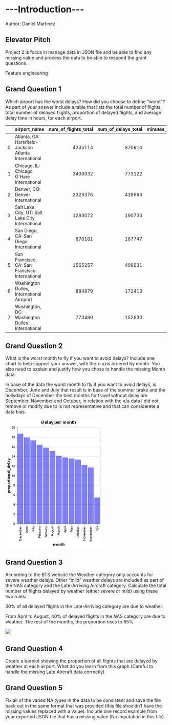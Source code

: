# ---Introduction---
Author: Daniel Martinez

## Elevator Pitch
Project 2 is focus in manage data in JSON file and be able to find any missing value and process the data to be able to respond the grant questions. 

Feature engineering 

## Grand Question 1
Which airport has the worst delays? How did you choose to define “worst”? As part of your answer include a table that lists the total number of flights, total number of delayed flights, proportion of delayed flights, and average delay time in hours, for each airport.


|    | airport_name                                          |   num_of_flights_total |   num_of_delays_total |   minutes_delayed_total |   proportional_delay |
|---:|:------------------------------------------------------|-----------------------:|----------------------:|------------------------:|---------------------:|
|  0 | Atlanta, GA: Hartsfield-Jackson Atlanta International |                4235114 |                870910 |                  868583 |              25.6625 |
|  1 | Chicago, IL: Chicago O'Hare International             |                3400032 |                773122 |                  869419 |              28.1715 |
|  2 | Denver, CO: Denver International                      |                2323376 |                439964 |                  394341 |              23.0262 |
|  3 | Salt Lake City, UT: Salt Lake City International      |                1293072 |                190733 |                  157682 |              17.7515 |
|  4 | San Diego, CA: San Diego International                |                 870161 |                167747 |                  132041 |              23.9663 |
|  5 | San Francisco, CA: San Francisco International        |                1565257 |                408631 |                  424811 |              33.1083 |
|  6 | Washington Dulles, International Airoport             |                 884879 |                172413 |                  176866 |              10.3494 |
|  7 | Washington, DC: Washington Dulles International       |                 773480 |                152630 |                  155375 |              23.5282 |

## Grand Question 2
What is the worst month to fly if you want to avoid delays? Include one chart to help support your answer, with the x-axis ordered by month. You also need to explain and justify how you chose to handle the missing Month data.

In base of the data the worst month to fly if you want to avoid delays, is December, June and July that result is in base of the summer brake and the hollydays of December the best months for travel without delay are September, November and Octuber, in relation with the n/a data I did not remove or modify due to is not representative and that can considerete a data bias. 

![](screenshot/months.png)

## Grand Question 3
According to the BTS website the Weather category only accounts for severe weather delays. Other “mild” weather delays are included as part of the NAS category and the Late-Arriving Aircraft category. Calculate the total number of flights delayed by weather (either severe or mild) using these two rules:

30% of all delayed flights in the Late-Arriving category are due to weather.

From April to August, 40% of delayed flights in the NAS category are due to weather. The rest of the months, the proportion rises to 65%.

![](screenshot/name_comparison.png)

## Grand Question 4
Create a barplot showing the proportion of all flights that are delayed by weather at each airport. What do you learn from this graph (Careful to handle the missing Late Aircraft data correctly)

## Grand Question 5
Fix all of the varied NA types in the data to be consistent and save the file back out in the same format that was provided (this file shouldn’t have the missing values replaced with a value). Include one record example from your exported JSON file that has a missing value (No imputation in this file).
